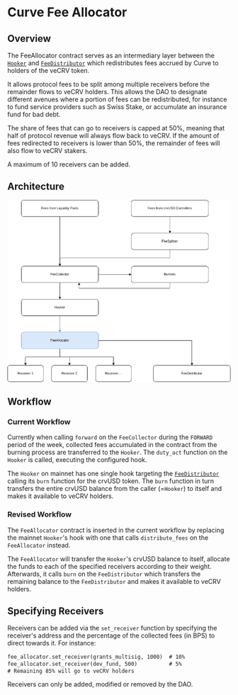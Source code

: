 # Curve Fee Allocator

## Overview

The FeeAllocator contract serves as an intermediary layer between the [`Hooker`](https://docs.curve.finance/fees/Hooker/) and [`FeeDistributor`](https://docs.curve.finance/fees/FeeDistributor/) which redistributes fees accrued by Curve to holders of the veCRV token.

It allows protocol fees to be split among multiple receivers before the remainder flows to veCRV holders. This allows the DAO to designate different avenues where a portion of fees can be redistributed, for instance to fund service providers such as Swiss Stake, or accumulate an insurance fund for bad debt.

The share of fees that can go to receivers is capped at 50%, meaning that half of protocol revenue will always flow back to veCRV. If the amount of fees redirected to receivers is lower than 50%, the remainder of fees will also flow to veCRV stakers.

A maximum of 10 receivers can be added.

## Architecture

![fee_allocation_diagram.png](fee_allocation_diagram.png)

## Workflow

### Current Workflow

Currently when calling `forward` on the `FeeCollector` during the `FORWARD` period of the week, collected fees accumulated in the contract from the burning process are transferred to the `Hooker`. The `duty_act` function on the `Hooker` is called, executing the configured hook.

The `Hooker` on mainnet has one single hook targeting the [`FeeDistributor`](https://etherscan.io/address/0xD16d5eC345Dd86Fb63C6a9C43c517210F1027914#code) calling its `burn` function for the crvUSD token. The `burn` function in turn transfers the entire crvUSD balance from the caller (=`Hooker`) to itself and makes it available to veCRV holders. 

### Revised Workflow

The `FeeAllocator` contract is inserted in the current workflow by replacing the mainnet `Hooker`'s hook with one that calls `distribute_fees` on the `FeeAllocator` instead.

The `FeeAllocator` will transfer the `Hooker`'s crvUSD balance to itself, allocate the funds to each of the specified receivers according to their weight. Afterwards, it calls `burn` on the `FeeDistributor` which transfers the remaining balance to the `FeeDistributor` and makes it available to veCRV holders.

## Specifying Receivers

Receivers can be added via the `set_receiver` function by specifying the receiver's address and the percentage of the collected fees (in BPS) to direct towards it. For instance:

```
fee_allocator.set_receiver(grants_multisig, 1000)  # 10%
fee_allocator.set_receiver(dev_fund, 500)          # 5%
# Remaining 85% will go to veCRV holders
```

Receivers can only be added, modified or removed by the DAO. 